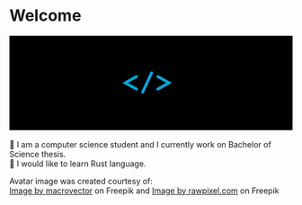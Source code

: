 <!--
**Ch-Adrian/Ch-Adrian** is a ✨ _special_ ✨ repository because its `README.md` (this file) appears on your GitHub profile.

Here are some ideas to get you started:

- 🔭 I’m currently working on ...
- 🌱 I’m currently learning ...
- 👯 I’m looking to collaborate on ...
- 🤔 I’m looking for help with ...
- 💬 Ask me about ...
- 📫 How to reach me: ...
- 😄 Pronouns: ...
- ⚡ Fun fact: ...
-->

# Welcome
![Hello there!](hello_gif2.gif)

🔭  I am a computer science student and I currently work on Bachelor of Science thesis.<br>
🌱  I would like to learn Rust language.<br>

Avatar image was created courtesy of:<br>
<a href="https://www.freepik.com/free-vector/hipster-portrait-animals_3797245.htm#query=panda&position=41&from_view=search&track=sph#position=41&query=panda">Image by macrovector</a> on Freepik
and
<a href="https://www.freepik.com/free-vector/bamboo-leaf-background_4393330.htm#query=panda&position=37&from_view=search&track=sph">Image by rawpixel.com</a> on Freepik
